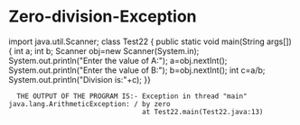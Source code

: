 # Zero-division-Exception
import java.util.Scanner;
class Test22
{
 public static void main(String args[])
{
 int a;
int b;
 Scanner obj=new Scanner(System.in);
 System.out.println("Enter the value of A:");
  a=obj.nextInt();
  System.out.println("Enter the value of B:");
b=obj.nextInt();
int c=a/b;
System.out.println("Division is:"+c);
}}

      THE OUTPUT OF THE PROGRAM IS:- Exception in thread "main" java.lang.ArithmeticException: / by zero
                                     at Test22.main(Test22.java:13)
